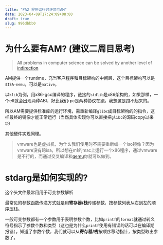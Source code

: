 ```yaml
---
title: "PA2 程序运行时环境与AM"
date: 2023-04-09T17:24:09+08:00
draft: true
slug: 996dbbb0
---
```

# 为什么要有AM? (建议二周目思考)
> All problems in computer science can be solved by another level of [indirection](https://en.wikipedia.org/wiki/Indirection)

AM提供一个runtime，充当客户程序和目标架构的中间层，这个目标架构可以是`$ISA-nemu`，可以是`native`。

以`klib`为例，用x86-gcc编译的程序，链接的`stdlib`是x86架构的，如果那样，一个elf就会出现两种ABI，好比我们rpc是两种协议在跑，我想这是跑不起来的。

所以AM需要提供标准库的运行环境，需重新编译`glibc`成目标架构的的指令，这样最终的镜像才能正常运行（当然具体实现你可以直接把`glibc`的源码copy过来🤓）

其他硬件实现同理。

> vmware也是虚拟机，为什么我们使用时不需要重新编一个iso镜像？因为vmware没有跨isa，所以想在m1的mac上运行一个x86程序，通过vmware是不行的，而通过交叉编译和[qemu](https://www.qemu.org/)你就可以做到。

# stdarg是如何实现的?
这个头文件最常用用于可变参数解析

最常见的参数函数传递方式就是用**寄存器/栈**传递参数，按参数列表从右到左的顺序压栈。

一般可变参数都有一个参数用于表明参数个数，比如`printf`的`format`就通过转义符号指示了参数个数和类型（这也是为什么`printf`使用有错误的话可以在编译期报错）。知道了参数个数，我们就可以从**寄存器/栈**按顺序移动指针，按类型取出参数了。
